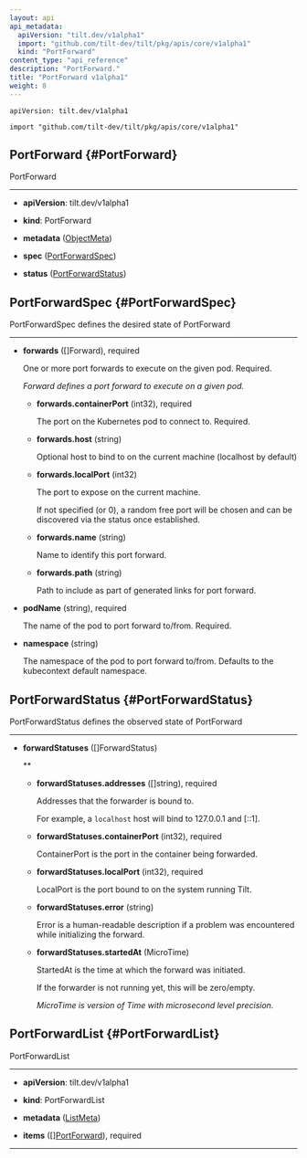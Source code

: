```yaml
---
layout: api
api_metadata:
  apiVersion: "tilt.dev/v1alpha1"
  import: "github.com/tilt-dev/tilt/pkg/apis/core/v1alpha1"
  kind: "PortForward"
content_type: "api_reference"
description: "PortForward."
title: "PortForward v1alpha1"
weight: 8
---
```


`apiVersion: tilt.dev/v1alpha1`

`import "github.com/tilt-dev/tilt/pkg/apis/core/v1alpha1"`




## PortForward {#PortForward}


PortForward

<hr>

- **apiVersion**: tilt.dev/v1alpha1


- **kind**: PortForward


- **metadata** ([ObjectMeta](../meta/object-meta#ObjectMeta))


- **spec** ([PortForwardSpec](../kubernetes/port-forward-v1alpha1#PortForwardSpec))


- **status** ([PortForwardStatus](../kubernetes/port-forward-v1alpha1#PortForwardStatus))






## PortForwardSpec {#PortForwardSpec}


PortForwardSpec defines the desired state of PortForward

<hr>

- **forwards** ([]Forward), required

  One or more port forwards to execute on the given pod. Required.

  <a name="Forward"></a>
  *Forward defines a port forward to execute on a given pod.*

  - **forwards.containerPort** (int32), required

    The port on the Kubernetes pod to connect to. Required.

  - **forwards.host** (string)

    Optional host to bind to on the current machine (localhost by default)

  - **forwards.localPort** (int32)

    The port to expose on the current machine.
    
    If not specified (or 0), a random free port will be chosen and can be discovered via the status once established.

  - **forwards.name** (string)

    Name to identify this port forward.

  - **forwards.path** (string)

    Path to include as part of generated links for port forward.

- **podName** (string), required

  The name of the pod to port forward to/from. Required.

- **namespace** (string)

  The namespace of the pod to port forward to/from. Defaults to the kubecontext default namespace.





## PortForwardStatus {#PortForwardStatus}


PortForwardStatus defines the observed state of PortForward

<hr>

- **forwardStatuses** ([]ForwardStatus)


  <a name="ForwardStatus"></a>
  **

  - **forwardStatuses.addresses** ([]string), required

    Addresses that the forwarder is bound to.
    
    For example, a `localhost` host will bind to 127.0.0.1 and [::1].

  - **forwardStatuses.containerPort** (int32), required

    ContainerPort is the port in the container being forwarded.

  - **forwardStatuses.localPort** (int32), required

    LocalPort is the port bound to on the system running Tilt.

  - **forwardStatuses.error** (string)

    Error is a human-readable description if a problem was encountered while initializing the forward.

  - **forwardStatuses.startedAt** (MicroTime)

    StartedAt is the time at which the forward was initiated.
    
    If the forwarder is not running yet, this will be zero/empty.

    <a name="MicroTime"></a>
    *MicroTime is version of Time with microsecond level precision.*





## PortForwardList {#PortForwardList}


PortForwardList

<hr>

- **apiVersion**: tilt.dev/v1alpha1


- **kind**: PortForwardList


- **metadata** ([ListMeta](../meta/list-meta#ListMeta))


- **items** ([][PortForward](../kubernetes/port-forward-v1alpha1#PortForward)), required









<hr>




